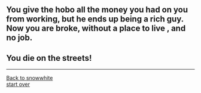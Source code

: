 ## You give the hobo all the money you had on you from working, but he ends up being a rich guy. Now you are broke, without a place to live , and no job.  
## You **die on the streets!**
---
[Back to snowwhite](snowwhite.md)  
[start over](start.md)